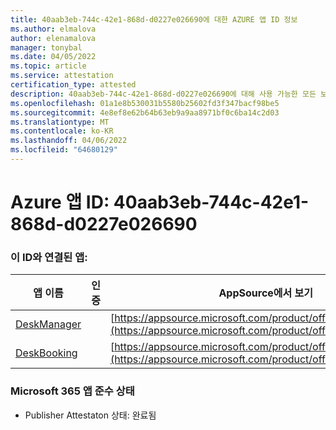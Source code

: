 ```yaml
---
title: 40aab3eb-744c-42e1-868d-d0227e026690에 대한 AZURE 앱 ID 정보
ms.author: elmalova
author: elenamalova
manager: tonybal
ms.date: 04/05/2022
ms.topic: article
ms.service: attestation
certification_type: attested
description: 40aab3eb-744c-42e1-868d-d0227e026690에 대해 사용 가능한 모든 보안 및 규정 준수 정보입니다.
ms.openlocfilehash: 01a1e8b530031b5580b25602fd3f347bacf98be5
ms.sourcegitcommit: 4e8ef8e62b64b63eb9a9aa8971bf0c6ba14c2d03
ms.translationtype: MT
ms.contentlocale: ko-KR
ms.lasthandoff: 04/06/2022
ms.locfileid: "64680129"
---
```

# <a name="azure-app-id-40aab3eb-744c-42e1-868d-d0227e026690"></a>Azure 앱 ID: 40aab3eb-744c-42e1-868d-d0227e026690


### <a name="apps-associated-with-this-id"></a>이 ID와 연결된 앱:
| **앱 이름** | **인증** | **AppSource에서 보기** |
|--------------|---------------|-----------------------|
| [DeskManager](../forward/WA200003831.md) |  | [https://appsource.microsoft.com/product/office/WA200003831](https://appsource.microsoft.com/product/office/WA200003831) |
| [DeskBooking](../forward/WA200003866.md) |  | [https://appsource.microsoft.com/product/office/WA200003866](https://appsource.microsoft.com/product/office/WA200003866) |

### <a name="microsoft-365-app-compliance-status"></a>Microsoft 365 앱 준수 상태
- Publisher Attestaton 상태: 완료됨
